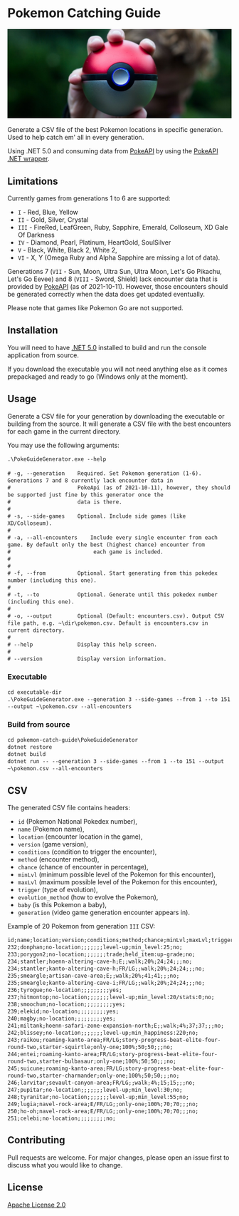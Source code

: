 # Pokemon Catching Guide

![Banner](banner.jpg)

Generate a CSV file of the best Pokemon locations in specific generation. Used to help catch em' all in every generation.

Using .NET 5.0 and consuming data from [PokeAPI](https://pokeapi.co) by using the [PokeAPI .NET wrapper](https://github.com/mtrdp642/PokeApiNet).

## Limitations

Currently games from generations 1 to 6 are supported:
- `I` - Red, Blue, Yellow
- `II` - Gold, Silver, Crystal
- `III` - FireRed, LeafGreen, Ruby, Sapphire, Emerald, Colloseum, XD Gale Of Darkness
- `IV` - Diamond, Pearl, Platinum, HeartGold, SoulSilver
- `V` - Black, White, Black 2, White 2,
- `VI` - X, Y (Omega Ruby and Alpha Sapphire are missing a lot of data).

Generations 7 (`VII` - Sun, Moon, Ultra Sun, Ultra Moon, Let's Go Pikachu, Let's Go Eevee) and 8 (`VIII` - Sword, Shield) lack encounter data that is provided by [PokeAPI](https://pokeapi.co) (as of 2021-10-11). However, those encounters should be generated correctly when the data does get updated eventually.

Please note that games like Pokemon Go are not supported.

## Installation

You will need to have [.NET 5.0](https://dotnet.microsoft.com/download/dotnet/5.0) installed to build and run the console application from source.

If you download the executable you will not need anything else as it comes prepackaged and ready to go (Windows only at the moment).

## Usage

Generate a CSV file for your generation by downloading the executable or building from the source. It will generate a CSV file with the best encounters for each game in the current directory.

You may use the following arguments:

```shell
.\PokeGuideGenerator.exe --help

# -g, --generation    Required. Set Pokemon generation (1-6). Generations 7 and 8 currently lack encounter data in
#                     PokeApi (as of 2021-10-11), however, they should be supported just fine by this generator once the
#                     data is there.
# 
# -s, --side-games    Optional. Include side games (like XD/Colloseum).
#
# -a, --all-encounters    Include every single encounter from each game. By default only the best (highest chance) encounter from
#                          each game is included.
#
# 
# -f, --from          Optional. Start generating from this pokedex number (including this one).
# 
# -t, --to            Optional. Generate until this pokedex number (including this one).
# 
# -o, --output        Optional (Default: encounters.csv). Output CSV file path, e.g. ~\dir\pokemon.csv. Default is encounters.csv in current directory.
# 
# --help              Display this help screen.
# 
# --version           Display version information.
```

### Executable

```shell
cd executable-dir
.\PokeGuideGenerator.exe --generation 3 --side-games --from 1 --to 151 --output ~\pokemon.csv --all-encounters
```

### Build from source

```shell
cd pokemon-catch-guide\PokeGuideGenerator
dotnet restore
dotnet build
dotnet run -- --generation 3 --side-games --from 1 --to 151 --output ~\pokemon.csv --all-encounters
```

## CSV

The generated CSV file contains headers:
  - `id` (Pokemon National Pokedex number),
  - `name` (Pokemon name),
  - `location` (encounter location in the game),
  - `version` (game version),
  - `conditions` (condition to trigger the encounter),
  - `method` (encounter method),
  - `chance` (chance of encounter in percentage),
  - `minLvl` (minimum possible level of the Pokemon for this encounter),
  - `maxLvl` (maximum possible level of the Pokemon for this encounter),
  - `trigger` (type of evolution),
  - `evolution_method` (how to evolve the Pokemon),
  - `baby` (is this Pokemon a baby),
  - `generation` (video game generation encounter appears in).

Example of 20 Pokemon from generation `III` CSV:
```csv
id;name;location;version;conditions;method;chance;minLvl;maxLvl;trigger;evolution_method;baby;
232;donphan;no-location;;;;;;;level-up;min_level:25;no;
233;porygon2;no-location;;;;;;;trade;held_item:up-grade;no;
234;stantler;hoenn-altering-cave-h;E;;walk;20%;24;24;;;no;
234;stantler;kanto-altering-cave-h;FR/LG;;walk;20%;24;24;;;no;
235;smeargle;artisan-cave-area;E;;walk;20%;41;41;;;no;
235;smeargle;kanto-altering-cave-i;FR/LG;;walk;20%;24;24;;;no;
236;tyrogue;no-location;;;;;;;;;yes;
237;hitmontop;no-location;;;;;;;level-up;min_level:20/stats:0;no;
238;smoochum;no-location;;;;;;;;;yes;
239;elekid;no-location;;;;;;;;;yes;
240;magby;no-location;;;;;;;;;yes;
241;miltank;hoenn-safari-zone-expansion-north;E;;walk;4%;37;37;;;no;
242;blissey;no-location;;;;;;;level-up;min_happiness:220;no;
243;raikou;roaming-kanto-area;FR/LG;story-progress-beat-elite-four-round-two,starter-squirtle;only-one;100%;50;50;;;no;
244;entei;roaming-kanto-area;FR/LG;story-progress-beat-elite-four-round-two,starter-bulbasaur;only-one;100%;50;50;;;no;
245;suicune;roaming-kanto-area;FR/LG;story-progress-beat-elite-four-round-two,starter-charmander;only-one;100%;50;50;;;no;
246;larvitar;sevault-canyon-area;FR/LG;;walk;4%;15;15;;;no;
247;pupitar;no-location;;;;;;;level-up;min_level:30;no;
248;tyranitar;no-location;;;;;;;level-up;min_level:55;no;
249;lugia;navel-rock-area;E/FR/LG;;only-one;100%;70;70;;;no;
250;ho-oh;navel-rock-area;E/FR/LG;;only-one;100%;70;70;;;no;
251;celebi;no-location;;;;;;;;;no;
```

## Contributing
Pull requests are welcome. For major changes, please open an issue first to discuss what you would like to change.

## License
[Apache License 2.0](http://www.apache.org/licenses/)
